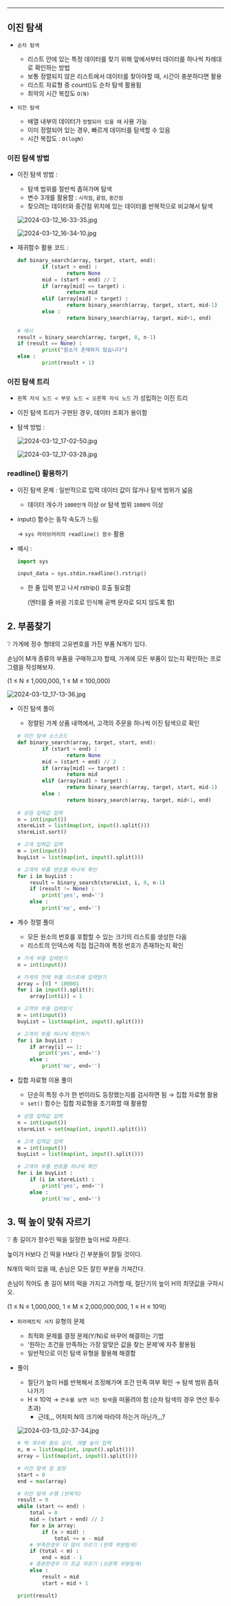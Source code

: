 ---

## 이진 탐색

- `순차 탐색`
    - 리스트 안에 있는 특정 데이터를 찾기 위해 앞에서부터 데이터를 하나씩 차례대로 확인하는 방법
    - 보통 정렬되지 않은 리스트에서 데이터를 찾아야할 때, 시간이 충분하다면 활용
    - 리스트 자료형 중 count()도 순차 탐색 활용됨
    - 최악의 시간 복잡도 `O(N)`

- `이진 탐색`
    - 배열 내부의 데이터가 `정렬되어 있을 때` 사용 가능
    - 이미 정렬되어 있는 경우, 빠르게 데이터를 탐색할 수 있음
    - 시간 복잡도 : `O(logN)`

### 이진 탐색 방법

- 이진 탐색 방법 :
    - 탐색 범위를 절반씩 좁혀가며 탐색
    - 변수 3개를 활용함 : `시작점`, `끝점`, `중간점`
    - 찾으려는 데이터와 중간점 위치에 있는 데이터를 반복적으로 비교해서 탐색
    
    ![2024-03-12_16-33-35.jpg](https://prod-files-secure.s3.us-west-2.amazonaws.com/edfd69d1-6c01-4d0c-9269-1bae8a4e3915/2fb9fda7-9e6e-4d88-a8cc-efe5d4ef1731/2024-03-12_16-33-35.jpg)
    
    ![2024-03-12_16-34-10.jpg](https://prod-files-secure.s3.us-west-2.amazonaws.com/edfd69d1-6c01-4d0c-9269-1bae8a4e3915/8bd3f3f8-14bc-4209-9eaa-437e4f55a729/2024-03-12_16-34-10.jpg)
    

- 재귀함수 활용 코드 :
    
    ```python
    def binary_search(array, target, start, end):
    		if (start > end) :
    				return None
    		mid = (start + end) // 2
    		if (array[mid] == target) :
    				return mid
    		elif (array[mid] > target) :
    				return binary_search(array, target, start, mid-1)
    		else :
    				return binary_search(array, target, mid+1, end)
    				
    # 에시
    result = binary_search(array, target, 0, n-1)
    if (result == None) :
    		print("원소가 존재하지 않습니다")
    else :
    		print(result + 1)
    ```
    

### 이진 탐색 트리

- `왼쪽 자식 노드 < 부모 노드 < 오른쪽 자식 노드` 가 성립하는 이진 트리
- 이진 탐색 트리가 구현된 경우, 데이터 조회가 용이함
- 탐색 방법 :
    
    ![2024-03-12_17-02-50.jpg](https://prod-files-secure.s3.us-west-2.amazonaws.com/edfd69d1-6c01-4d0c-9269-1bae8a4e3915/480f51c9-6859-4141-90ac-788efb5a101e/2024-03-12_17-02-50.jpg)
    
    ![2024-03-12_17-03-28.jpg](https://prod-files-secure.s3.us-west-2.amazonaws.com/edfd69d1-6c01-4d0c-9269-1bae8a4e3915/8ec57d2e-649d-4b5c-9be6-14fba14efaf7/2024-03-12_17-03-28.jpg)
    

### readline() 활용하기

- 이진 탐색 문제 : 일반적으로 입력 데이터 값이 많거나 탐색 범위가 넓음
    - 데이터 개수가 `1000만개` 이상 or 탐색 범위 `1000억` 이상
- input() 함수는 동작 속도가 느림
    
    → `sys 라이브러리의 readline() 함수` 활용
    

- 예시 :
    
    ```python
    import sys
    
    input_data = sys.stdin.readline().rstrip()
    ```
    
    - 한 줄 입력 받고 나서 rstrip() 호출 필요함
        
        (엔터를 줄 바꿈 기호로 인식해 공백 문자로 되지 않도록 함)
        

## 2. 부품찾기

<aside>
❔ 가게에 정수 형태의 고유번호를 가진 부품 N개가 있다.

손님이 M개 종류의 부품을 구매하고자 할때, 가게에 모든 부품이 있는지 확인하는 프로그램을 작성해보자.

(1 ≤ N ≤ 1,000,000, 1 ≤ M ≤ 100,000)

</aside>

![2024-03-12_17-13-36.jpg](https://prod-files-secure.s3.us-west-2.amazonaws.com/edfd69d1-6c01-4d0c-9269-1bae8a4e3915/e1f23d39-05c1-468f-bb66-ce6155d28c32/2024-03-12_17-13-36.jpg)

- 이진 탐색 풀이
    - 정렬된 가계 상품 내역에서, 고객의 주문을 하나씩 이진 탐색으로 확인
    
    ```python
    # 이진 탐색 소스코드
    def binary_search(array, target, start, end):
    		if (start > end) :
    				return None
    		mid = (start + end) // 2
    		if (array[mid] == target) :
    				return mid
    		elif (array[mid] > target) :
    				return binary_search(array, target, start, mid-1)
    		else :
    				return binary_search(array, target, mid+1, end)
    		
    # 상점 입력값 입력
    n = int(input())
    storeList = list(map(int, input().split()))
    storeList.sort()
    
    # 고객 입력값 입력
    m = int(input())
    buyList = list(map(int, input().split()))
    
    # 고객의 부품 번호를 하나씩 확인
    for i in buyList :
    	result = binary_search(storeList, i, 0, n-1)
    	if (result != None) :
    		print('yes', end='')
    	else :
    		print('no', end='')
    ```
    

- 계수 정렬 풀이
    - 모든 원소의 번호를 포함할 수 있는 크기의 리스트를 생성한 다음
    - 리스트의 인덱스에 직접 접근하여 특정 번호가 존재하는지 확인
    
    ```python
    # 가게 부품 입력받기
    n = int(input())
    
    # 가게의 전체 부품 리스트에 입력받기
    array = [0] * 100001
    for i in input().split():
        array[int(i)] = 1
    
    # 고객의 부품 입력받기
    m = int(input())
    buyList = list(map(int, input().split()))
    
    # 고객의 부품 하나씩 확인하기
    for i in buyList :
        if array[i] == 1:
           print('yes', end='')
        else :
            print('no', end='')
    ```
    
- 집합 자료형 이용 풀이
    - 단순히 특정 수가 한 번이라도 등장했는지를 검사하면 됨 → 집합 자료형 활용
    - `set()` 함수는 집합 자료형을 초기화할 때 활용함
    
    ```python
    # 상점 입력값 입력
    n = int(input())
    storeList = set(map(int, input().split()))
    
    # 고객 입력값 입력
    m = int(input())
    buyList = list(map(int, input().split()))
    
    # 고객의 부품 번호를 하나씩 확인
    for i in buyList :
    	if (i in storeList) :
    		print('yes', end='')
    	else :
    		print('no', end='')
    ```
    

## 3. 떡 높이 맞춰 자르기

<aside>
❔ 총 길이가 정수인 떡을 일정한 높이 H로 자른다.

높이가 H보다 긴 떡을 H보다 긴 부분들이 잘릴 것이다.

N개의 떡이 있을 때, 손님은 모든 잘린 부분을 가져간다.

손님이 적어도 총 길이 M의 떡을 가지고 가려할 때, 절단기의 높이 H의 최댓값을 구하시오.

(1 ≤ N ≤ 1,000,000, 1 ≤ M ≤ 2,000,000,000, 1 ≤ H ≤ 10억)

</aside>

- `파라메트릭 서치` 유형의 문제
    - 최적화 문제를 결정 문제(Y/N)로 바꾸어 해결하는 기법
    - ‘원하는 조건을 만족하는 가장 알맞은 값을 찾는 문제’에 자주 활용됨
    - 일반적으로 이진 탐색 유형을 활용해 해결함
- 풀이
    - 절단기 높이 H를 반복해서 조정해가며 조건 만족 여부 확인 → 탐색 범위 좁혀나가기
    - H ≤ 10억 → `큰수를 보면 이진 탐색`을 떠올려야 함 (순차 탐색의 경우 연산 횟수 초과)
        - 근데,,, 어처피 N의 크기에 따라야 하는거 아닌가,,,?
    
    ![2024-03-13_02-37-34.jpg](https://prod-files-secure.s3.us-west-2.amazonaws.com/edfd69d1-6c01-4d0c-9269-1bae8a4e3915/5829e954-0059-4301-9727-31bdecf0d990/2024-03-13_02-37-34.jpg)
    
    ```python
    # 떡 개수와 필요 길이, 개별 높이 입력
    n, m = list(map(int, input().split()))
    array = list(map(int, input().split()))
    
    # 이진 탐색 점 설정
    start = 0
    end = max(array)
    
    # 이진 탐색 수행 (반복적)
    result = 0
    while (start <= end) :
        total = 0
        mid = (start + end) // 2
        for x in array:
            if (x > mid) :
                total += x - mid
        # 부족한경우 더 많이 자르기 (왼쪽 부분탐색)
        if (total < m) :
            end = mid - 1
        # 충분한경우 더 조금 자르기 (오른쪽 부분탐색)
        else :
            result = mid
            start = mid + 1
    
    print(result)
    ```
